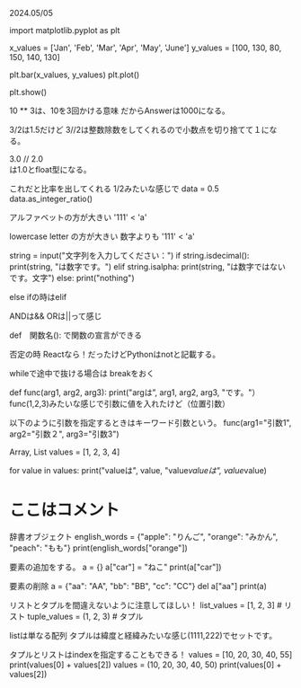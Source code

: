 2024.05/05

import matplotlib.pyplot as plt

x_values = ['Jan', 'Feb', 'Mar', 'Apr', 'May', 'June']
y_values = [100, 130, 80, 150, 140, 130]

plt.bar(x_values, y_values)
plt.plot()

plt.show()

10 ** 3は、10を3回かける意味
だからAnswerは1000になる。

3/2は1.5だけど
3//2は整数除数をしてくれるので小数点を切り捨てて１になる。

3.0 // 2.0  
は1.0とfloat型になる。

これだと比率を出してくれる
1/2みたいな感じで
data = 0.5
data.as_integer_ratio()

アルファベットの方が大きい
'111' < 'a'

lowercase letter の方が大きい
数字よりも
'111' < 'a'

string = input("文字列を入力してください：")
if string.isdecimal():
  print(string, "は数字です。")
elif string.isalpha:
  print(string, "は数字ではないです。文字")
else: 
  print("nothing")

  else ifの時はelif


ANDは&&
ORは||って感じ

def　関数名():
で関数の宣言ができる

否定の時
Reactなら！だったけどPythonはnotと記載する。

whileで途中で抜ける場合は
breakをおく

def func(arg1, arg2, arg3):
  print("argは”, arg1, arg2, arg3, "です。"）
func(1,2,3)みたいな感じで引数に値を入れたけど（位置引数）

以下のように引数を指定するときはキーワード引数という。
func(arg1="引数1", arg2="引数２", arg3="引数3")

Array, List
values = [1, 2, 3, 4]

for value in values:
    print("valueは", value, "value*valueは", value*value)
# ここはコメント

辞書オブジェクト
english_words = {"apple": "りんご", "orange": "みかん", "peach": "もも"}
print(english_words["orange"])

要素の追加をする。
a = {}
a["car"] = "ねこ"
print(a["car"])

要素の削除
a = {"aa": "AA", "bb": "BB", "cc": "CC"}
del a["aa"]
print(a)

リストとタプルを間違えないように注意してほしい！
list_values = [1, 2, 3]  # リスト
tuple_values = (1, 2, 3) # タプル

listは単なる配列
タプルは緯度と経緯みたいな感じ(1111,222)でセットです。

タプルとリストはindexを指定することもできる！
values = [10, 20, 30, 40, 55]
print(values[0] + values[2])
values = (10, 20, 30, 40, 50)
print(values[0] + values[2])

